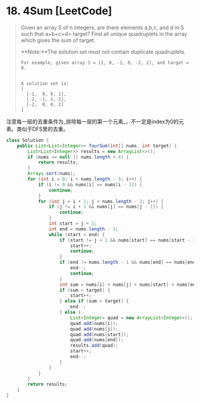 # 18. 4Sum \[LeetCode\]

> Given an array S of n integers, are there elements a,b,c, and d in S such that a+b+c+d= target? Find all unique quadruplets in the array which gives the sum of target.
>
> **Note:**The solution set must not contain duplicate quadruplets.
>
> ```
> For example, given array S = [1, 0, -1, 0, -2, 2], and target = 0.
> ```
>
> ```
>
> A solution set is:
> [
>   [-1,  0, 0, 1],
>   [-2, -1, 1, 2],
>   [-2,  0, 0, 2]
> ]
> ```

注意每一层的去重条件为_排除每一层的第一个元素_，不一定是index为0的元素。类似于DFS里的去重。

```java
class Solution {
    public List<List<Integer>> fourSum(int[] nums, int target) {
        List<List<Integer>> results = new ArrayList<>();
        if (nums == null || nums.length < 4) {
            return results;
        }
        Arrays.sort(nums);
        for (int i = 0; i < nums.length - 3; i++) {
            if (i != 0 && nums[i] == nums[i - 1]) {
                continue;
            }
            for (int j = i + 1; j < nums.length - 2; j++) {
                if (j != i + 1 && nums[j] == nums[j - 1]) {
                    continue;
                }
                int start = j + 1;
                int end = nums.length - 1;
                while (start < end) {
                    if (start != j + 1 && nums[start] == nums[start - 1]) {
                        start++;
                        continue;
                    }
                    if (end != nums.length - 1 && nums[end] == nums[end + 1]) {
                        end--;
                        continue;
                    }
                    int sum = nums[i] + nums[j] + nums[start] + nums[end];
                    if (sum < target) {
                        start++;
                    } else if (sum > target) {
                        end--;
                    } else {
                        List<Integer> quad = new ArrayList<Integer>();
                        quad.add(nums[i]);
                        quad.add(nums[j]);
                        quad.add(nums[start]);
                        quad.add(nums[end]);
                        results.add(quad);
                        start++;
                        end--;
                    }
                }
            }
        }
        return results;
    }
}
```



